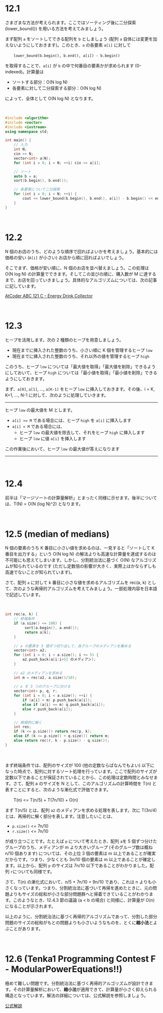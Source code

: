 # 12.1

さまざまな方法が考えられます。ここではソーティング後に二分探索 (lower_bound()) を用いる方法を考えてみましょう。

まず配列 `a` をソートしてできる配列を `b` としましょう (配列 `a` 自体には変更を加えないようにしておきます)。このとき、`a` の各要素 `a[i]` に対して

　　`lower_bound(b.begin(), b.end(), a[i]) - b.begin()`

を取得することで、`a[i]` が `b` の中で何番目の要素かが求められます (0-indexed)。計算量は

- ソートする部分：O(N log N)​
- 各要素に対して二分探索する部分：O(N log N)​

によって、全体として O(N log N)​ となります。

　

```cpp
#include <algorithm>
#include <vector>
#include <iostream>
using namespace std;

int main() {
    // 入力
    int N;
    cin >> N;
    vector<int> a(N);
    for (int i = 0; i < N; ++i) cin >> a[i];

    // ソート
    auto b = a;
    sort(b.begin(), b.end());

    // 各要素について二分探索
    for (int i = 0; i < N; ++i) {
        cout << lower_bound(b.begin(), b.end(), a[i]) - b.begin() << endl;
    }
}
```

　

# 12.2

N 個のお店のうち、どのような順序で回ればよいかを考えましょう。基本的には価格の安い (`A[i]` が小さい) お店から順に回ればよいでしょう。

そこでまず、価格が安い順に、N 個のお店を並べ替えましょう。この処理は O(N log N) の計算量でできます。そしてこの並びの順に、購入数が M に達するまで、お店を回っていきましょう。具体的なアルゴリズムについては、次の記事に記しています。

[AtCoder ABC 121 C - Energy Drink Collector](https://drken1215.hatenablog.com/entry/2019/05/15/012700)

　

# 12.3

ヒープを活用します。次の 2 種類のヒープを用意しましょう。

- 現在までに挿入された整数のうち、小さい順に K 個を管理するヒープ `low`
- 現在までに挿入された整数のうち、それ以外の値を管理するヒープ `high`

このうち、ヒープ `low` については「最大値を取得」「最大値を削除」できるようにしておいて、ヒープ `high` については「最小値を取得」「最小値を削除」できるようにしておきます。

まず、`a[0]`, `a[1]`, ..., `a[K-1]` をヒープ `low` に挿入しておきます。その後、i = K, K+1, ..., N-1 に対して、次のように処理していきます。



-----

ヒープ `low` の最大値を M とします。

- `a[i] >= M` である場合には、ヒープ `high` を `a[i]` に挿入します
- `a[i] < M` である場合には、
  - ヒープ `low` の最大値を除去して、それをヒープ `high` に挿入します
  - ヒープ `low` に値 `a[i]` を挿入します

この作業後において、ヒープ `low` の最大値が答えになります

-----

　

# 12.4

前半は「マージソートの計算量解析」とまったく同様に示せます。後半については、T(N) = O(N (log N)^2) となります。

　

# 12.5 (median of medians)

N 個の要素のうち K 番目に小さい値を求めるのは、一見すると「ソートして K 番目を出力する」という O(N log N) の解法よりも高速な計算量を達成するのは不可能にも思えてしまいます。しかし、分割統治法に基づく O(N) なアルゴリズムが知られているのです (ただし定数倍の影響が大きく、実際上はかならずしも高速でないことが知られています)。

さて、配列 `a` に対して k 番目に小さな値を求めるアルゴリズムを rec(a, k) として、次のような再帰的アルゴリズムを考えてみましょう。一部処理内容を日本語で記述しています。

　

```cpp
int rec(a, k) {
    // 終端条件
    if (a.size() <= 100) {
         sort(a.begin(), a.end());
         return a[k];
    }
  
    // a の要素を 5 個ずつ切り出して、各グループのメディアンを集める
    vector<int> a2;
    for (int i = 0; i < a.size(); i += 5) {
        a2.push_back(a[i:i+5] のメディアン); 
    }
  
    // a2 のメディアンを求める
    int m = rec(a2, a.size()/10);
  
    // a を 3 つのグループに分ける
    vector<int> p, q, r;
    for (int i = 0; i < a.size(); ++i) {
        if (a[i] < m) p.push_back(a[i]);
        else if (a[i] == m) q.push_back(a[i]);
        else r.push_back(a[i]);
    }

    // 再帰的に解く
    int res;
    if (k <= p.size()) return rec(p, k);
    else if (k <= p.size() + q.size()) return m;
    else return rec(r, k - p.size() - q.size());
}
```

　

まず終端条件では、配列のサイズが 100 (他の定数ならばなんでもよい) 以下になった時点で、配列に対するソート処理を行っています。ここで配列のサイズが定数以下であることが保証されていることから、この処理は定数時間とみなせます。さて、配列 a のサイズを N として、このアルゴリズムの計算時間を T(n) と表すことにすると、次のような漸化式で評価できます。

　　T(n) <= T(n/5) + T(7n/10) + O(n)

まず T(n/5) とは、配列 `a2` のメディアンを求める処理を表します。次に T(3n/4) とは、再帰的に解く部分を表します。注意したいことは、

- `p.size()` <= 7n/10
- `r.size()` <= 7n/10

が成り立つことです。たとえば `p` について考えたとき、配列 `a`を 5 個ずつ分けたグループのうち、メディアンが m より大きいグループ (そのグループ数は概ね n/10 個あります) については、その上位 3 個の要素は m 以上であることが確実だからです。つまり、少なくとも 3n/10 個の要素は m 以上であることが確定します。以上から、配列 `p` のサイズは 7n/10 以下であることがわかりました。配列 `r`についても同様です。

さて、T(n) の漸化式において、n/5 + 7n/10 = 9n/10 であり、これは n よりも小さくなっています。つまり、分割統治法に基づいて再帰を進めたときに、元の問題よりもサイズの総和が小さな部分問題群へと帰着できていることがわかります。このようなとき、12.4.3 節の議論 (a < b の場合) と同様に、計算量が O(n) になることが示されます。

以上のように、分割統治法に基づく再帰的アルゴリズムであって、分割した部分問題のサイズの総和がもとの問題よりも小さいようなものを、とくに**縮小法**とよぶことがあります。

　

# 12.6 (Tenka1 Programming Contest F - ModularPowerEquations!!)

極めて難しい問題です。分割統治法に基づく再帰的アルゴリズムが設計できます。その計算量解析において、**縮小法**が適用できて、計算量が小さく抑えられる構造となっています。解法の詳細については、公式解説を参照しましょう。

[公式解説](https://img.atcoder.jp/tenka1-2017/editorial.pdf)

　

















